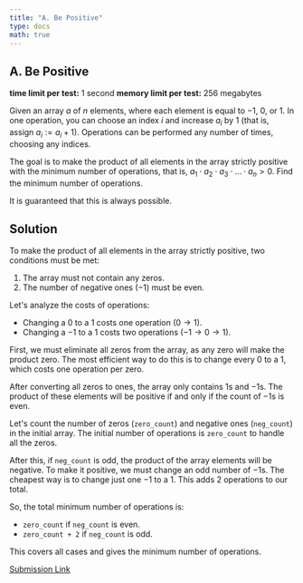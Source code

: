 ```yaml
---
title: "A. Be Positive"
type: docs
math: true
---
```


## A. Be Positive

**time limit per test:** 1 second
**memory limit per test:** 256 megabytes

Given an array $a$ of $n$ elements, where each element is equal to $-1$, $0$, or $1$. In one operation, you can choose an index $i$ and increase $a_i$ by 1 (that is, assign $a_i := a_i + 1$). Operations can be performed any number of times, choosing any indices.

The goal is to make the product of all elements in the array strictly positive with the minimum number of operations, that is, $a_1 \cdot a_2 \cdot a_3 \cdot \ldots \cdot a_n > 0$. Find the minimum number of operations.

It is guaranteed that this is always possible.

## Solution

To make the product of all elements in the array strictly positive, two conditions must be met:

1.  The array must not contain any zeros.
2.  The number of negative ones ($-1$) must be even.

Let's analyze the costs of operations:
*   Changing a $0$ to a $1$ costs one operation ($0 \to 1$).
*   Changing a $-1$ to a $1$ costs two operations ($-1 \to 0 \to 1$).

First, we must eliminate all zeros from the array, as any zero will make the product zero. The most efficient way to do this is to change every $0$ to a $1$, which costs one operation per zero.

After converting all zeros to ones, the array only contains $1$s and $-1$s. The product of these elements will be positive if and only if the count of $-1$s is even.

Let's count the number of zeros (`zero_count`) and negative ones (`neg_count`) in the initial array.
The initial number of operations is `zero_count` to handle all the zeros.

After this, if `neg_count` is odd, the product of the array elements will be negative. To make it positive, we must change an odd number of $-1$s. The cheapest way is to change just one $-1$ to a $1$. This adds 2 operations to our total.

So, the total minimum number of operations is:
*   `zero_count` if `neg_count` is even.
*   `zero_count + 2` if `neg_count` is odd.

This covers all cases and gives the minimum number of operations.

[Submission Link](https://codeforces.com/contest/2149/submission/341214901)